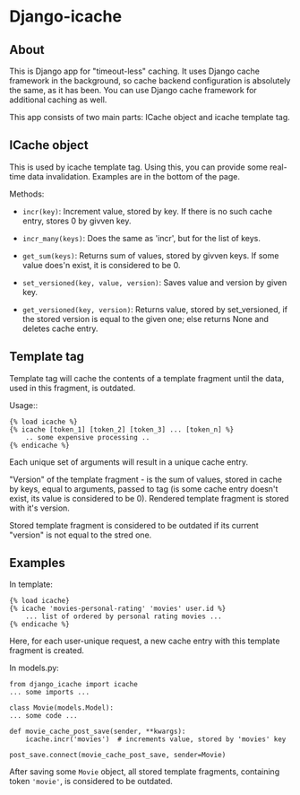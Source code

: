 # Django-icache

## About

This is Django app for "timeout-less" caching. It uses Django cache
framework in the background, so cache backend configuration is absolutely
the same, as it has been. You can use Django cache framework for additional
caching as well.

This app consists of two main parts: ICache object and icache template tag.

## ICache object
This is used by icache template tag. Using this, you can provide some real-time
data invalidation. Examples are in the bottom of the page.

Methods:
* `incr(key)`: Increment value, stored by key. If there is no
such cache entry, stores 0 by givven key.

* `incr_many(keys)`: Does the same as 'incr', but for the list
of keys.

* `get_sum(keys)`: Returns sum of values, stored by givven keys.
If some value does'n exist, it is considered to be 0.

* `set_versioned(key, value, version)`: Saves value and version
by given key.

* `get_versioned(key, version)`: Returns value, stored by
set_versioned, if the stored version is equal to the given one;
else returns None and deletes cache entry.

## Template tag

Template tag will cache the contents of a template fragment until the
data, used in this fragment, is outdated.

Usage::

    {% load icache %}
    {% icache [token_1] [token_2] [token_3] ... [token_n] %}
        .. some expensive processing ..
    {% endicache %}

Each unique set of arguments will result in a unique cache entry.

"Version" of the template fragment - is the sum of values, stored
in cache by keys, equal to arguments, passed to tag (is some cache
entry doesn't exist, its value is considered to be 0). Rendered
template fragment is stored with it's version.

Stored template fragment is considered to be outdated if its
current "version" is not equal to the stred one.

## Examples

In template:

    {% load icache}
    {% icache 'movies-personal-rating' 'movies' user.id %}
        ... list of ordered by personal rating movies ...
    {% endicache %}

Here, for each user-unique request, a new cache entry with this template
fragment is created.

In models.py:

    from django_icache import icache
    ... some imports ...
   
    class Movie(models.Model):
    ... some code ...

    def movie_cache_post_save(sender, **kwargs):
        icache.incr('movies')  # increments value, stored by 'movies' key

    post_save.connect(movie_cache_post_save, sender=Movie)

After saving some `Movie` object, all stored template fragments, containing
token `'movie'`, is considered to be outdated.
